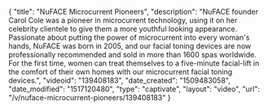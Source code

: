 {
    "title": "NuFACE Microcurrent Pioneers",
    "description": "NuFACE founder Carol Cole was a pioneer in microcurrent technology, using it on her celebrity clientele to give them a more youthful looking appearance. Passionate about putting the power of microcurrent into every woman's hands, NuFACE was born in 2005, and our facial toning devices are now professionally recommended and sold in more than 1600 spas worldwide. For the first time, women can treat themselves to a five-minute facial-lift in the comfort of their own homes with our microcurrent facial toning devices.",
    "videoid": "139408183",
    "date_created": "1509483058",
    "date_modified": "1517120480",
    "type": "captivate",
    "layout": "video",
    "url": "\/v\/nuface-microcurrent-pioneers\/139408183"
}